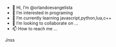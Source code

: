 - 👋 Hi, I’m @orlandoevangelista
- 👀 I’m interested in programing
- 🌱 I’m currently learning javascript,python,lua,c++
- 💞️ I’m looking to collaborate on ...
- 📫 How to reach me ...

<!---
orlandoevangelista/orlandoevangelista is a ✨ special ✨ repository because its `README.md` (this file) appears on your GitHub profile.
You can click the Preview link to take a look at your changes.
--->
Jnss
